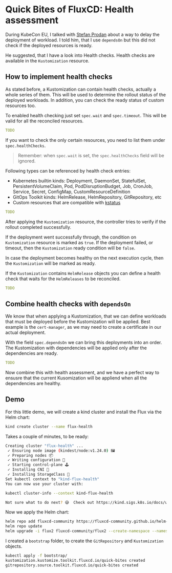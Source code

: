 # Quick Bites of FluxCD: Health assessment

During KubeCon EU, I talked with [Stefan Prodan](https://twitter.com/stefanprodan) about a way to delay the deployment
of workload. I told him, that I use `dependsOn` but this did not check if the deployed resources is ready.

He suggested, that I have a look into Health checks. Health checks are available in the `Kustomization` resource.

## How to implement health checks

As stated before, a Kustomization can contain health checks, actually a whole series of them. This will be used to
determine the rollout status of the deployed workloads. In addition, you can check the ready status of custom resources
too.

To enabled health checking just set `spec.wait` and `spec.timeout`. This will be valid for all the reconciled resources.

```yaml
TODO
```

If you want to check the only certain resources, you need to list them under `spec.healthChecks`.

> Remember: when `spec.wait` is set, the `spec.healthChecks` field will be ignored.

Following types can be referenced by health check entries:

* Kubernetes builtin kinds: Deployment, DaemonSet, StatefulSet, PersistentVolumeClaim, Pod, PodDisruptionBudget, Job,
  CronJob, Service, Secret, ConfigMap, CustomResourceDefinition
* GitOps Toolkit kinds: HelmRelease, HelmRepository, GitRepository, etc
* Custom resources that are compatible
  with [kstatus](https://github.com/kubernetes-sigs/cli-utils/tree/master/pkg/kstatus)

```yaml
TODO
```

After applying the `Kustomization` resource, the controller tries to verify if the rollout completed successfully.

If the deployment went successfully through, the condition on `Kustomization` resource is marked as `true`. If the
deployment failed, or timeout, then the `Kustomization` ready condition will be `false`.

In case the deployment becomes healthy on the next execution cycle, then the `Kustomization` will be marked as ready.

If the `Kustomization` contains `HelmRelease` objects you can define a health check that waits for the `HelmReleases` to
be reconciled.

```yaml
TODO
```

## Combine health checks with `dependsOn`

We know that when applying a Kustomization, that we can define workloads that must be deployed before the Kustomization
will be applied. Best example is the `cert-manager`, as we may need to create a certificate in our actual deployment.

With the field `spec.dependsOn` we can bring this deployments into an order. The Kustomization with dependencies will be
applied only after the dependencies are ready.

```yaml
TODO
```

Now combine this with health assessment, and we have a perfect way to ensusre that the current Kusomization will be
appliend when all the dependencies are healthy.

## Demo

For this little demo, we will create a kind cluster and install the Flux via the Helm chart:

```bash
kind create cluster --name flux-health
```

Takes a couple of minutes, to be ready:

```bash
Creating cluster "flux-health" ...
 ✓ Ensuring node image (kindest/node:v1.24.0) 🖼 
 ✓ Preparing nodes 📦  
 ✓ Writing configuration 📜 
 ✓ Starting control-plane 🕹️ 
 ✓ Installing CNI 🔌 
 ✓ Installing StorageClass 💾 
Set kubectl context to "kind-flux-health"
You can now use your cluster with:

kubectl cluster-info --context kind-flux-health

Not sure what to do next? 😅  Check out https://kind.sigs.k8s.io/docs/user/quick-start/
```

Now we apply the Helm chart:

```bash
helm repo add fluxcd-community https://fluxcd-community.github.io/helm-charts
helm repo update
helm upgrade -i flux2 fluxcd-community/flux2 --create-namespace --namespace flux-system
```

I created a `bootstrap` folder, to create the `GitRepository` and `Kustomization` objects.

```bash
kubectl apply -f bootstrap/
kustomization.kustomize.toolkit.fluxcd.io/quick-bites created
gitrepository.source.toolkit.fluxcd.io/quick-bites created
```

<pic>



